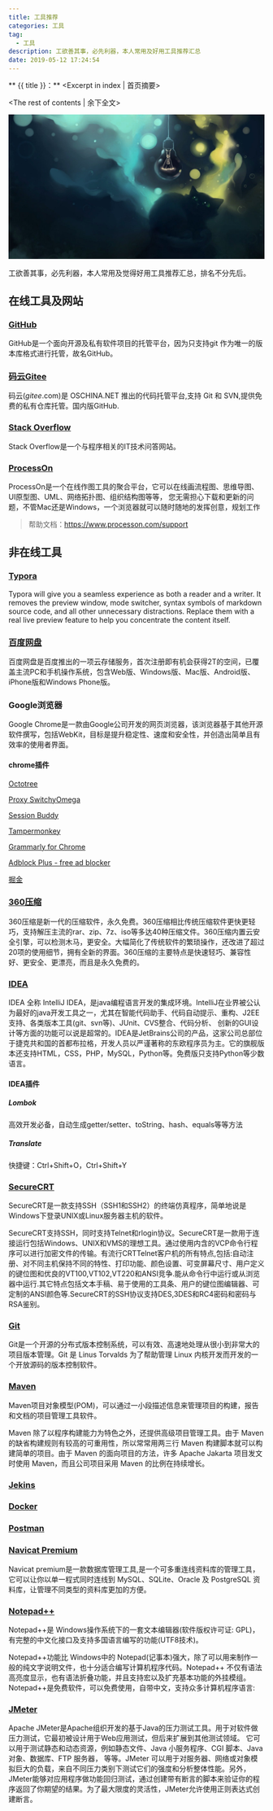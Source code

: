 ```yaml
---
title: 工具推荐
categories: 工具
tag:
  - 工具
description: 工欲善其事，必先利器，本人常用及好用工具推荐汇总
date: 2019-05-12 17:24:54
---
```


** {{ title }}：** <Excerpt in index | 首页摘要>

<!-- more -->
<The rest of contents | 余下全文>

![](tool-recommend/1.jpg )

工欲善其事，必先利器，本人常用及觉得好用工具推荐汇总，排名不分先后。

## 在线工具及网站

### [GitHub](https://github.com/)

GitHub是一个面向开源及私有软件项目的托管平台，因为只支持git 作为唯一的版本库格式进行托管，故名GitHub。


### [码云Gitee](https://gitee.com/)

码云(*gitee*.com)是 OSCHINA.NET 推出的代码托管平台,支持 Git 和 SVN,提供免费的私有仓库托管。国内版GitHub.

### [Stack Overflow](https://stackoverflow.com/)

Stack Overflow是一个与程序相关的IT技术问答网站。

### [ProcessOn](https://www.processon.com/)

ProcessOn是一个在线作图工具的聚合平台，它可以在线画流程图、思维导图、UI原型图、UML、网络拓扑图、组织结构图等等， 您无需担心下载和更新的问题，不管Mac还是Windows，一个浏览器就可以随时随地的发挥创意，规划工作

> 帮助文档：https://www.processon.com/support

## 非在线工具

### [Typora](https://www.typora.io/)

Typora will give you a seamless experience as both a reader and a writer. It removes the preview window, mode switcher, syntax symbols of markdown source code, and all other unnecessary distractions. Replace them with a real live preview feature to help you concentrate the content itself.

### [百度网盘](https://pan.baidu.com/)

百度网盘是百度推出的一项云存储服务，首次注册即有机会获得2T的空间，已覆盖主流PC和手机操作系统，包含Web版、Windows版、Mac版、Android版、iPhone版和Windows Phone版。

### Google浏览器

Google Chrome是一款由Google公司开发的网页浏览器，该浏览器基于其他开源软件撰写，包括WebKit，目标是提升稳定性、速度和安全性，并创造出简单且有效率的使用者界面。

#### chrome插件

[Octotree](https://chrome.google.com/webstore/detail/octotree/bkhaagjahfmjljalopjnoealnfndnagc?hl=zh-CN)

[Proxy SwitchyOmega](https://chrome.google.com/webstore/detail/proxy-switchyomega/padekgcemlokbadohgkifijomclgjgif?hl=zh-CN)

[Session Buddy](https://chrome.google.com/webstore/detail/session-buddy/edacconmaakjimmfgnblocblbcdcpbko?hl=zh-CN)

[Tampermonkey](https://chrome.google.com/webstore/detail/tampermonkey/dhdgffkkebhmkfjojejmpbldmpobfkfo?hl=zh-CN)

[Grammarly for Chrome](https://chrome.google.com/webstore/detail/grammarly-for-chrome/kbfnbcaeplbcioakkpcpgfkobkghlhen?hl=zh-CN)

[Adblock Plus - free ad blocker](https://chrome.google.com/webstore/detail/adblock-plus-free-ad-bloc/cfhdojbkjhnklbpkdaibdccddilifddb?hl=zh-CN)

[掘金](https://chrome.google.com/webstore/detail/%E6%8E%98%E9%87%91/lecdifefmmfjnjjinhaennhdlmcaeeeb?hl=zh-CN)

### [360压缩](http://yasuo.360.cn/)

360压缩是新一代的压缩软件，永久免费。360压缩相比传统压缩软件更快更轻巧，支持解压主流的rar、zip、7z、iso等多达40种压缩文件。360压缩内置云安全引擎，可以检测木马，更安全。大幅简化了传统软件的繁琐操作，还改进了超过20项的使用细节，拥有全新的界面。360压缩的主要特点是快速轻巧、兼容性好、更安全、更漂亮，而且是永久免费的。

### [IDEA](https://www.jetbrains.com/idea/)

IDEA 全称 IntelliJ IDEA，是java编程语言开发的集成环境。IntelliJ在业界被公认为最好的java开发工具之一，尤其在智能代码助手、代码自动提示、重构、J2EE支持、各类版本工具(git、svn等)、JUnit、CVS整合、代码分析、 创新的GUI设计等方面的功能可以说是超常的。IDEA是JetBrains公司的产品，这家公司总部位于捷克共和国的首都布拉格，开发人员以严谨著称的东欧程序员为主。它的旗舰版本还支持HTML，CSS，PHP，MySQL，Python等。免费版只支持Python等少数语言。

#### IDEA插件

##### **Lombok**

高效开发必备，自动生成getter/setter、toString、hash、equals等等方法

##### **Translate**

快捷键：Ctrl+Shift+O，Ctrl+Shift+Y

### [SecureCRT](https://www.vandyke.com/products/securecrt/)

SecureCRT是一款支持SSH（SSH1和SSH2）的终端仿真程序，简单地说是Windows下登录UNIX或Linux服务器主机的软件。
	
SecureCRT支持SSH，同时支持Telnet和rlogin协议。SecureCRT是一款用于连接运行包括Windows、UNIX和VMS的理想工具。通过使用内含的VCP命令行程序可以进行加密文件的传输。有流行CRTTelnet客户机的所有特点,包括:自动注册、对不同主机保持不同的特性、打印功能、颜色设置、可变屏幕尺寸、用户定义的键位图和优良的VT100,VT102,VT220和ANSI竞争.能从命令行中运行或从浏览器中运行.其它特点包括文本手稿、易于使用的工具条、用户的键位图编辑器、可定制的ANSI颜色等.SecureCRT的SSH协议支持DES,3DES和RC4密码和密码与RSA鉴别。

### [Git](https://git-scm.com/)

Git是一个开源的分布式版本控制系统，可以有效、高速地处理从很小到非常大的项目版本管理。Git 是 Linus Torvalds 为了帮助管理 Linux 内核开发而开发的一个开放源码的版本控制软件。

### [Maven](http://maven.apache.org/)

Maven项目对象模型(POM)，可以通过一小段描述信息来管理项目的构建，报告和文档的项目管理工具软件。
	
Maven 除了以程序构建能力为特色之外，还提供高级项目管理工具。由于 Maven 的缺省构建规则有较高的可重用性，所以常常用两三行 Maven 构建脚本就可以构建简单的项目。由于 Maven 的面向项目的方法，许多 Apache Jakarta 项目发文时使用 Maven，而且公司项目采用 Maven 的比例在持续增长。

### [Jekins](https://jenkins.io/)

### [Docker](https://www.docker.com/)

### [Postman](https://www.getpostman.com/)

### [Navicat Premium](https://www.navicat.com.cn/)

Navicat premium是一款数据库管理工具,是一个可多重连线资料库的管理工具，它可以让你以单一程式同时连线到 MySQL、SQLite、Oracle 及 PostgreSQL 资料库，让管理不同类型的资料库更加的方便。

### [Notepad++](https://notepad-plus-plus.org/)

Notepad++是 Windows操作系统下的一套文本编辑器(软件版权许可证: GPL)，有完整的中文化接口及支持多国语言编写的功能(UTF8技术)。
	
Notepad++功能比 Windows中的 Notepad(记事本)强大，除了可以用来制作一般的纯文字说明文件，也十分适合编写计算机程序代码。Notepad++ 不仅有语法高亮度显示，也有语法折叠功能，并且支持宏以及扩充基本功能的外挂模组。
Notepad++是免费软件，可以免费使用，自带中文，支持众多计算机程序语言: 

### [JMeter](https://jmeter.apache.org/)

Apache JMeter是Apache组织开发的基于Java的压力测试工具。用于对软件做压力测试，它最初被设计用于Web应用测试，但后来扩展到其他测试领域。 它可以用于测试静态和动态资源，例如静态文件、Java 小服务程序、CGI 脚本、Java 对象、数据库、FTP 服务器， 等等。JMeter 可以用于对服务器、网络或对象模拟巨大的负载，来自不同压力类别下测试它们的强度和分析整体性能。另外，JMeter能够对应用程序做功能回归测试，通过创建带有断言的脚本来验证你的程序返回了你期望的结果。为了最大限度的灵活性，JMeter允许使用正则表达式创建断言。

